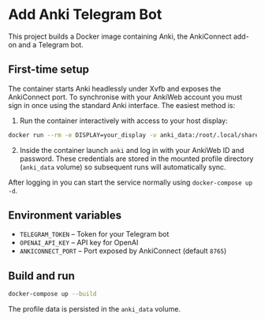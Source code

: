 # Add Anki Telegram Bot

This project builds a Docker image containing Anki, the AnkiConnect add-on and a Telegram bot.

## First-time setup

The container starts Anki headlessly under Xvfb and exposes the AnkiConnect port. To synchronise with your AnkiWeb account you must sign in once using the standard Anki interface. The easiest method is:

1. Run the container interactively with access to your host display:

```bash
docker run --rm -e DISPLAY=your_display -v anki_data:/root/.local/share/Anki2 add-anki-telegram bash
```

2. Inside the container launch `anki` and log in with your AnkiWeb ID and password. These credentials are stored in the mounted profile directory (`anki_data` volume) so subsequent runs will automatically sync.

After logging in you can start the service normally using `docker-compose up -d`.

## Environment variables

- `TELEGRAM_TOKEN` – Token for your Telegram bot
- `OPENAI_API_KEY` – API key for OpenAI
- `ANKICONNECT_PORT` – Port exposed by AnkiConnect (default `8765`)

## Build and run

```bash
docker-compose up --build
```

The profile data is persisted in the `anki_data` volume.